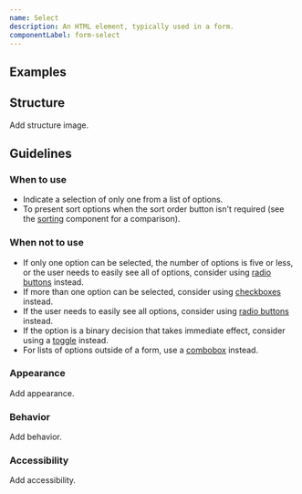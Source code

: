 ```yaml
---
name: Select
description: An HTML element, typically used in a form.
componentLabel: form-select
---
```


## Examples

<story-viewer component="base-form-form-select" title="Select"></story-viewer>

## Structure

<todo>Add structure image.</todo>

## Guidelines

### When to use
- Indicate a selection of only one from a list of options.
- To present sort options when the sort order button isn't required (see the [sorting](/components/sorting) component for a comparison).

### When not to use

- If only one option can be selected, the number of options is five or less, or the user needs to easily see all of options, consider using [radio buttons](/components/radio-button) instead.
- If more than one option can be selected, consider using [checkboxes](/components/checkbox) instead.
- If the user needs to easily see all options, consider using [radio buttons](/components/radio-button) instead.
- If the option is a binary decision that takes immediate effect, consider using a [toggle](/components/toggle) instead.
- For lists of options outside of a form, use a [combobox](/components/dropdown-combobox) instead.

### Appearance

<todo>Add appearance.</todo>

### Behavior

<todo>Add behavior.</todo>

### Accessibility

<todo>Add accessibility.</todo>
